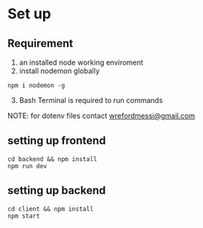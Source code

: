 # Set up

## Requirement

1. an installed node working enviroment
2. install nodemon globally

```
npm i nodemon -g
```

3. Bash Terminal is required to run commands

NOTE: for dotenv files contact wrefordmessi@gmail.com

## setting up frontend

```
cd backend && npm install
npm run dev
```

## setting up backend

```
cd client && npm install
npm start
```
